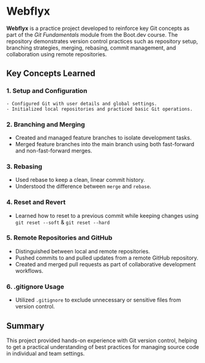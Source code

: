 # Webflyx

**Webflyx** is a practice project developed to reinforce key Git concepts as part of the *Git Fundamentals* module from the Boot.dev course. The repository demonstrates version control practices such as repository setup, branching strategies, merging, rebasing, commit management, and collaboration using remote repositories.

## Key Concepts Learned

### 1. Setup and Configuration
    - Configured Git with user details and global settings.
    - Initialized local repositories and practiced basic Git operations.

### 2. Branching and Merging
- Created and managed feature branches to isolate development tasks.
- Merged feature branches into the main branch using both fast-forward and non-fast-forward merges.

### 3. Rebasing
- Used rebase to keep a clean, linear commit history.
- Understood the difference between `merge` and `rebase`.

### 4. Reset and Revert
- Learned how to reset to a previous commit while keeping changes using `git reset --soft` & `git reset --hard`
### 5. Remote Repositories and GitHub
- Distinguished between local and remote repositories.
- Pushed commits to and pulled updates from a remote GitHub repository.
- Created and merged pull requests as part of collaborative development workflows.

### 6. .gitignore Usage
- Utilized `.gitignore` to exclude unnecessary or sensitive files from version control.

## Summary

This project provided hands-on experience with Git version control, helping to get a practical understanding of best practices for managing source code in individual and team settings.

